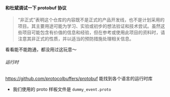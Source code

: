 #### 和杜斌调试一下 protobuf 协议

> “非正式”表明这个仓库的内容既不是正式的产品开发线，也不是计划采用的项目。其主要用途可能为学习、实验或初步的想法验证和技术尝试。虽然这些项目可能包含有价值的信息和经验，但在参考或使用此项目的资料时，请注意其非正式的性质，并以适当的预防措施处理相关信息。


看看能不能跑通，都没用过这玩意～


###### 运行时

https://github.com/protocolbuffers/protobuf 能找到各个语言的运行时库

- 我们使用的 proto 样板文件是 `dummy_event.proto`

